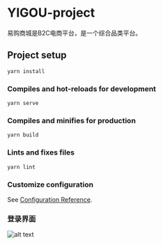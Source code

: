 # YIGOU-project
易购商城是B2C电商平台，是一个综合品类平台。
## Project setup
```
yarn install
```

### Compiles and hot-reloads for development
```
yarn serve
```

### Compiles and minifies for production
```
yarn build
```

### Lints and fixes files
```
yarn lint
```

### Customize configuration
See [Configuration Reference](https://cli.vuejs.org/config/).

### 登录界面
![alt text](E:\GitHub\YiGouShop-WEB\moudlefile\1a.png)
